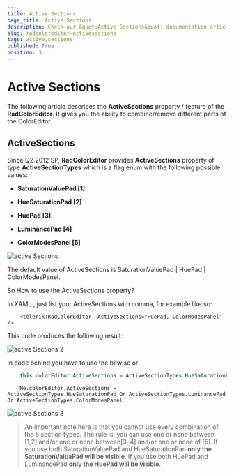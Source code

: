 ```yaml
---
title: Active Sections
page_title: Active Sections
description: Check our &quot;Active Sections&quot; documentation article for the RadColorEditor {{ site.framework_name }} control.
slug: radcoloreditor-activesections
tags: active,sections
published: True
position: 3
---
```


# Active Sections

The following article describes the __ActiveSections__ property / feature of the __RadColorEditor__. It gives you the ability to combine/remove different parts of the ColorEditor.

## ActiveSections

Since Q2 2012 SP, __RadColorEditor__ provides __ActiveSections__ property of type __ActiveSectionTypes__ which is a flag enum with the following possible values:        
			
* __SaturationValuePad [1]__

* __HueSaturationPad [2]__

* __HuePad [3]__

* __LuminancePad [4]__

* __ColorModesPanel [5]__

![active Sections](images/activeSections.png)

The default value of ActiveSections is SaturationValuePad | HuePad | ColorModesPanel.		

So How to use the ActiveSections property?		

In XAML , just list your ActiveSections with comma, for example like so:


```XAML
    <telerik:RadColorEditor  ActiveSections="HuePad, ColorModesPanel" />
```

This code produces the following result:

![active Sections 2](images/activeSections2.png)
    
In code behind you have to use the bitwise or:


```C#
    this.colorEditor.ActiveSections = ActiveSectionTypes.HueSaturationPad | ActiveSectionTypes.LuminancePad | ActiveSectionTypes.ColorModesPanel;
```
```VB.NET
    Me.colorEditor.ActiveSections = ActiveSectionTypes.HueSaturationPad Or ActiveSectionTypes.LuminancePad Or ActiveSectionTypes.ColorModesPanel		
```

![active Sections 3](images/activeSections3.png)

>An important note here is that you cannot use every combination of the 5 section types. The rule is: you can use one or none between [1,2] and/or one or none between[3, 4] and/or one or none of [5]. If you use both SaturationValuePad and HueSaturationPan __only the SaturationValuaPad will be visible__. If you use both HuePad and LuminancePad __only the HuePad will be visible__.